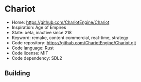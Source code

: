 # Chariot

- Home: https://github.com/ChariotEngine/Chariot
- Inspiration: Age of Empires
- State: beta, inactive since 218
- Keyword: remake, content commercial, real-time, strategy
- Code repository: https://github.com/ChariotEngine/Chariot.git
- Code language: Rust
- Code license: MIT
- Code dependency: SDL2

## Building
